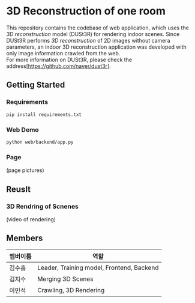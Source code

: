 # 3D Reconstruction of one room
This repository contains the codebase of web application, which uses the *3D reconstruction* model (DUSt3R) for rendering indoor scenes. Since DUSt3R performs *3D reconstruction* of 2D images without camera parameters, an indoor 3D reconstruction application was developed with only image information crawled from the web.  
For more information on DUSt3R, please check the address[https://github.com/naver/dust3r].

## Getting Started
### Requirements
```
pip install requirements.txt
```
### Web Demo
```
python web/backend/app.py 
```

### Page
(page pictures)

## Reuslt
### 3D Rendring of Scnenes
(video of rendering) 



## Members
|멤버이름|역할|
|------|---|
|김수홍|Leader, Training model, Frontend, Backend|
|김지수|Merging 3D Scenes |
|이민석|Crawling, 3D Rendering|
